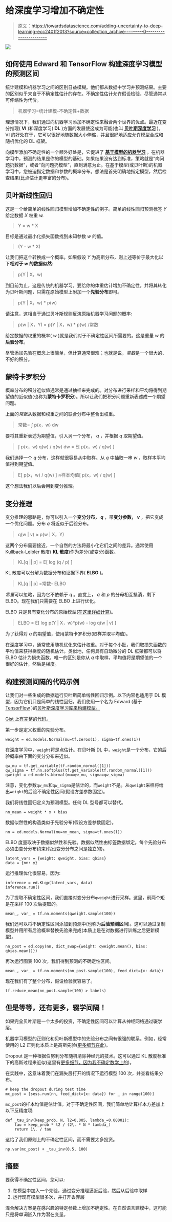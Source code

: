 # 给深度学习增加不确定性

> 原文：<https://towardsdatascience.com/adding-uncertainty-to-deep-learning-ecc2401f2013?source=collection_archive---------0----------------------->

![](img/be2aa0c0630a0bbfcf63e91c3f7990a4.png)

## 如何使用 Edward 和 TensorFlow 构建深度学习模型的预测区间

统计建模和机器学习之间的区别日益模糊。他们都从数据中学习并预测结果。主要的区别似乎来自于不确定性估计的存在。不确定性估计允许假设检验，尽管通常以可伸缩性为代价。

> 机器学习=统计建模-不确定性+数据

理想情况下，我们通过向机器学习添加不确定性来融合两个世界的优点。最近在变分推理( **VI** )和深度学习( **DL** )方面的发展使这成为可能(也叫 [**贝叶斯深度学习**](http://dustintran.com/blog/a-quick-update-edward-and-some-motivations) )。VI 的好处在于，它可以很好地随数据大小伸缩，并且很好地适应允许模型合成和随机优化的 DL 框架。

向模型添加不确定性的一个额外好处是，它促进了 [**基于模型的机器学习**](https://blog.dominodatalab.com/an-introduction-to-model-based-machine-learning/) 。在机器学习中，预测的结果是你的模型的基础。如果结果没有达到标准，策略就是“向问题扔数据”，或者“向问题扔模型”，直到满意为止。在基于模型(或贝叶斯)的机器学习中，您被迫指定数据和参数的概率分布。想法是首先明确地指定模型，然后检查结果(比点估计更丰富的分布)。

## 贝叶斯线性回归

这是一个给简单的线性回归模型增加不确定性的例子。简单的线性回归预测标签 *Y* 给定数据 *X* 权重 *w.*

> Y = w * X

目标是通过最小化损失函数找到未知参数 *w* 的值。

> (Y - w * X)

让我们把这个转换成一个概率。如果假设 *Y* 为高斯分布，则上述等价于最大化以下**相对于 *w* 的数据似然**:

> p(Y | X，w)

到目前为止，这是传统的机器学习。要给你的体重估计增加不确定性，并将其转化为贝叶斯问题，只需在原始模型上附加一个**先验分布**即可。

> p(Y | X，w) * p(w)

请注意，这相当于通过贝叶斯规则反演原始机器学习问题的概率:

> p(w | X，Y) = p(Y | X，w) * p(w) /常数

给定数据的权重的概率( *w* )就是我们对于不确定性区间所需要的。这是重量 *w* 的**后验分布**。

尽管添加先验在概念上很简单，但计算通常很难；也就是说，*常数*是一个很大的、不好的积分。

## 蒙特卡罗积分

概率分布的积分近似值通常是通过抽样来完成的。对分布进行采样和平均将得到期望值的近似值(也称为**蒙特卡罗积分**)。所以让我们把积分问题重新表述成一个期望问题。

上面的*常数*从数据和权重之间的联合分布中整合出权重。

> 常数= ∫ p(x，w) dw

要将其重新表述为期望值，引入另一个分布， *q* ，并根据 *q* 取期望值。

> ∫ p(x，w) q(w) / q(w) dw = E[ p(x，w) / q(w) ]

我们选择一个 *q* 分布，这样就很容易从中取样。从 *q* 中抽取一串 *w* ，取样本平均值得到期望值。

> E[ p(x，w) / q(w) ] ≈样本均值[ p(x，w) / q(w) ]

这个想法我们以后会用到变分推理。

## 变分推理

变分推理的思路是，你可以引入一个**变分分布， *q*** ，带**变分参数， *v*** ，把它变成一个优化问题。分布 *q* 将近似于后验分布。

> q(w | v) ≈ p(w | X，Y)

这两个分布需要接近，一个自然的方法将最小化它们之间的差异。通常使用 Kullback-Leibler 散度( **KL 散度**)作为差分(或变分)函数。

> KL[q || p] = E[ log (q / p) ]

KL 散度可以分解为数据分布和证据下界( **ELBO** )。

> KL[q || p] =常数- ELBO

*常量*可以忽略，因为它不依赖于 *q* 。直觉上， *q* 和 *p* 的分母相互抵消，剩下 ELBO。现在我们只需要在 ELBO 上进行优化。

ELBO 只是具有变化分布的原始模型([在这里详细计算](http://davmre.github.io/inference/2015/11/13/elbo-in-5min))。

> ELBO = E[ log p(Y | X，w)*p(w) - log q(w | v) ]

为了获得对 *q* 的期望值，使用蒙特卡罗积分(取样并取平均值)。

在深度学习中，通常使用随机优化来估计权重。对于每个小批，我们取损失函数的平均值来获得梯度的随机估计。类似地，任何具有自动微分的 DL 框架都可以将 ELBO 估计为损失函数。唯一的区别是你从 *q* 中取样，平均值将是期望值的一个很好的估计，然后是梯度。

## 构建预测间隔的代码示例

让我们对一些生成的数据运行贝叶斯简单线性回归示例。以下内容也适用于 DL 模型，因为它们只是简单的线性回归。我们使用一个名为 Edward (基于 [TensorFlow](https://www.tensorflow.org) )的[贝叶斯深度学习库来构建模型。](http://edwardlib.org)

[Gist 上有完整的代码。](https://gist.github.com/tokestermw/a9de2ef498a09747bbf673ddf6ea4843)

第一步是定义权重的先验分布。

```
weight = ed.models.Normal(mu=tf.zeros(1), sigma=tf.ones(1))
```

在深度学习中，`weight`将是点估计。在贝叶斯 DL 中，`weight`是一个分布，它的后验概率由下面的变分分布来近似。

```
qw_mu = tf.get_variable(tf.random_normal([1]))
qw_sigma = tf.nn.softplus(tf.get_variable(tf.random_normal([1]))
qweight = ed.models.Normal(mu=qw_mu, sigma=qw_sigma)
```

注意，变化参数`qw_mu`和`qw_sigma`是估计的，而`weight`不是。从`qweight`采样将给出`weight`的后验不确定性区间(假设方差参数固定)。

我们将线性回归定义为预测模型。任何 DL 型号都可以替代。

```
nn_mean = weight * x + bias
```

数据似然性的构造类似于先验分布(假设方差参数固定)。

```
nn = ed.models.Normal(mu=nn_mean, sigma=tf.ones(1))
```

ELBO 度量取决于数据似然性和先验。数据似然性由标签数据绑定。每个先验分布必须由变分分布约束(假设变分分布之间是独立的)。

```
latent_vars = {weight: qweight, bias: qbias}
data = {nn: y}
```

运行推理优化很容易，因为:

```
inference = ed.KLqp(latent_vars, data)
inference.run()
```

为了提取不确定性区间，我们直接对变分分布`qweight`进行采样。这里，前两个矩是在采样 100 次后提取的。

```
mean_, var_ = tf.nn.moments(qweight.sample(100))
```

我们还可以将不确定性区间添加到预测中(也称为**后验预测区间**)。这可以通过复制模型并用所有后验概率替换先验来完成(本质上是在对数据进行训练之后更新模型)。

```
nn_post = ed.copy(nn, dict_swap={weight: qweight.mean(), bias: qbias.mean()})
```

再次运行图表 100 次，我们得到预测的不确定性区间。

```
mean_, var_ = tf.nn.moments(nn_post.sample(100), feed_dict={x: data})
```

现在我们有了整个分布，假设检验就容易了。

```
tf.reduce_mean(nn_post.sample(100) > labels)
```

## 但是等等，还有更多，辍学间隔！

如果完全贝叶斯是一个太多的投资，不确定性区间可以计算从神经网络通过辍学层。

机器学习模型的正则化和贝叶斯模型中的先验分布之间有很强的联系。例如，经常使用的 L2 正则化本质上是高斯先验([更多细节在此](http://stats.stackexchange.com/a/163450))。

Dropout 是一种根据伯努利分布随机清除神经元的技术。这可以通过 KL 散度标准下的高斯过程来近似(这里有[更多细节，因为我不确定数学上的](http://mlg.eng.cam.ac.uk/yarin/blog_3d801aa532c1ce.html#uncertainty-sense))。

在实践中，这意味着我们在漏失层打开的情况下运行模型 100 次，并查看结果分布。

```
# keep the dropout during test time
mc_post = [sess.run(nn, feed_dict={x: data}) for _ in range(100)]
```

`mc_post`的样本均值是估计值。对于不确定性区间，我们简单地计算样本方差加上以下反精度项:

```
def _tau_inv(keep_prob, N, l2=0.005, lambda_=0.00001):
    tau = keep_prob * l2 / (2\. * N * lambda_)
    return 1\. / tau
```

这给了我们原则上的不确定性区间，而不需要太多投资。

```
np.var(mc_post) + _tau_inv(0.5, 100)
```

## 摘要

要获得不确定性区间，您可以:

1.  在模型中加入一个先验，通过变分推理逼近后验，然后从后验中取样
2.  运行现有模型很多次，并打开丢弃层

混合解决方案是在感兴趣的特定参数上增加不确定性。在自然语言建模中，这可能只是将单词嵌入作为潜在变量。